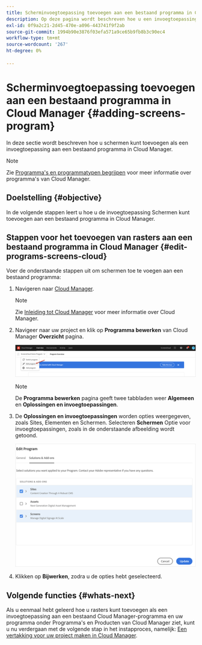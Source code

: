 ```yaml
---
title: Scherminvoegtoepassing toevoegen aan een bestaand programma in Cloud Manager
description: Op deze pagina wordt beschreven hoe u een invoegtoepassing voor schermen toevoegt aan een bestaand programma in Cloud Manager for Screens as a Cloud Service.
exl-id: 0f9a2c21-2d45-470e-a096-443741f9f2ab
source-git-commit: 1994b90e3876f03efa571a9ce65b9fb8b3c90ec4
workflow-type: tm+mt
source-wordcount: '267'
ht-degree: 0%

---
```


# Scherminvoegtoepassing toevoegen aan een bestaand programma in Cloud Manager {#adding-screens-program}

In deze sectie wordt beschreven hoe u schermen kunt toevoegen als een invoegtoepassing aan een bestaand programma in Cloud Manager.

>[!NOTE]
>Zie [Programma&#39;s en programmatypen begrijpen](https://experienceleague.adobe.com/docs/experience-manager-cloud-service/onboarding/getting-access/understand-program-types.html?lang=en) voor meer informatie over programma&#39;s van Cloud Manager.

## Doelstelling {#objective}

In de volgende stappen leert u hoe u de invoegtoepassing Schermen kunt toevoegen aan een bestaand programma in Cloud Manager.

## Stappen voor het toevoegen van rasters aan een bestaand programma in Cloud Manager {#edit-programs-screens-cloud}

Voer de onderstaande stappen uit om schermen toe te voegen aan een bestaand programma:

1. Navigeren naar [Cloud Manager](https://my.cloudmanager.adobe.com/).

   >[!NOTE]
   >Zie [Inleiding tot Cloud Manager](https://experienceleague.adobe.com/docs/experience-manager-cloud-service/onboarding/onboarding-concepts/cloud-manager-introduction.html?lang=en) voor meer informatie over Cloud Manager.

1. Navigeer naar uw project en klik op **Programma bewerken** van Cloud Manager **Overzicht** pagina.

   ![afbeelding](/help/screens-cloud/assets/onboarding/add-onexisting1.png)

   >[!NOTE]
   >De **Programma bewerken** pagina geeft twee tabbladen weer **Algemeen** en **Oplossingen en invoegtoepassingen**.

1. De **Oplossingen en invoegtoepassingen** worden opties weergegeven, zoals Sites, Elementen en Schermen. Selecteren **Schermen** Optie voor invoegtoepassingen, zoals in de onderstaande afbeelding wordt getoond.

   ![afbeelding](/help/screens-cloud/assets/onboarding/add-onexisting2.png)

1. Klikken op **Bijwerken**, zodra u de opties hebt geselecteerd.

## Volgende functies {#whats-next}

Als u eenmaal hebt geleerd hoe u rasters kunt toevoegen als een invoegtoepassing aan een bestaand Cloud Manager-programma en uw programma onder Programma&#39;s en Producten van Cloud Manager ziet, kunt u nu verdergaan met de volgende stap in het instapproces, namelijk: [Een vertakking voor uw project maken in Cloud Manager](/help/screens-cloud/onboarding-screens-cloud/creating-a-branch.md).
